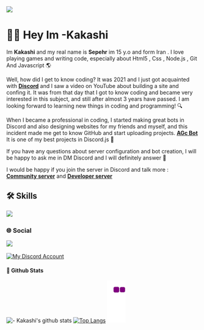 <img src="https://cdn.discordapp.com/attachments/948900073880825908/1086332526370500679/kj.jpg">

# 👋🏻 Hey Im -Kakashi
Im **Kakashi** and my real name is **Sepehr**  im 15 y.o and form Iran . I love playing games and writing code, especially about Html5 , Css , Node.js , Git And Javascript 🌎

Well, how did I get to know coding? It was 2021 and I just got acquainted with [**Discord**](https://www.discord.com) and I saw a video on YouTube about building a site and confing it. It was from that day that I got to know coding and became very interested in this subject, and still after almost 3 years have passed. I am looking forward to learning new things in coding and programming! 🔍

When I became a professional in coding, I started making great bots in Discord and also designing websites for my friends and myself, and this incident made me get to know GitHub and start uploading projects. [**AGc Bot**](https://github.com/Kakashi880/AGc) It is one of my best projects in Discord.js 🍷

If you have any questions about server configuration and bot creation, I will be happy to ask me in DM Discord and I will definitely answer 🧡

I would be happy if you join the server in Discord and talk more : [**Community server**](https://discord.gg/TeYAVQMzBx) and [**Developer server**](https://discord.gg/kn54hpcs)

## 🛠 Skills
<img src="https://cdn.discordapp.com/attachments/948900073880825908/1086337206878208030/Untitled_design.png">

### 🌐 Social
<img src="https://cdn.discordapp.com/attachments/948900073880825908/1086339154071257168/Untitled_design.png">
<p align="left">
  <a href="https://discord.com/users/767483040279560232" target="_blank">
    <img alt="My Discord Account" src="https://discord.c99.nl/widget/theme-1/767483040279560232.png"  />
  </a>
</p>

#### 🚀 Github Stats
![- Kakashi's github stats](https://github-readme-stats.vercel.app/api?username=Kakashi880)
[![Top Langs](https://github-readme-stats.vercel.app/api/top-langs/?username=Kakashi880)](https://github.com/Kakashi880/github-readme-stats)
![snake gif](https://github.com/Kakashi880/Kakashi880/blob/output/github-contribution-grid-snake.gif)
